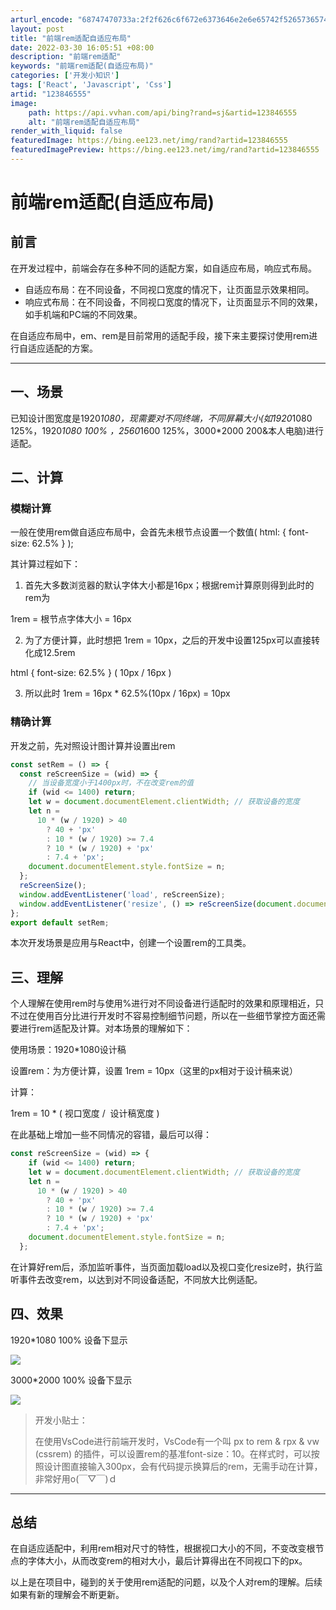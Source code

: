 ```yaml
---
arturl_encode: "68747470733a:2f2f626c6f672e6373646e2e6e65742f52657365745f58632f:61727469636c652f64657461696c732f313233383436353535"
layout: post
title: "前端rem适配自适应布局"
date: 2022-03-30 16:05:51 +08:00
description: "前端rem适配"
keywords: "前端rem适配(自适应布局)"
categories: ['开发小知识']
tags: ['React', 'Javascript', 'Css']
artid: "123846555"
image:
    path: https://api.vvhan.com/api/bing?rand=sj&artid=123846555
    alt: "前端rem适配自适应布局"
render_with_liquid: false
featuredImage: https://bing.ee123.net/img/rand?artid=123846555
featuredImagePreview: https://bing.ee123.net/img/rand?artid=123846555
---
```


# 前端rem适配(自适应布局)

## **前言**

在开发过程中，前端会存在多种不同的适配方案，如自适应布局，响应式布局。

* 自适应布局：在不同设备，不同视口宽度的情况下，让页面显示效果相同。
* 响应式布局：在不同设备，不同视口宽度的情况下，让页面显示不同的效果，如手机端和PC端的不同效果。

在自适应布局中，em、rem是目前常用的适配手段，接下来主要探讨使用rem进行自适应适配的方案。

---

## **一、场景**

已知设计图宽度是1920*1080，现需要对不同终端，不同屏幕大小(如1920*1080 125%，1920*1080 100% ，2560*1600 125%，3000*2000 200&本人电脑)进行适配。

## 二、计算

### 模糊计算

一般在使用rem做自适应布局中，会首先未根节点设置一个数值( html: { font-size: 62.5% } );

其计算过程如下：

1. 首先大多数浏览器的默认字体大小都是16px；根据rem计算原则得到此时的rem为

1rem = 根节点字体大小 = 16px

2. 为了方便计算，此时想把 1rem = 10px，之后的开发中设置125px可以直接转化成12.5rem

html { font-size: 62.5% } ( 10px / 16px )

3. 所以此时 1rem = 16px * 62.5%(10px / 16px) = 10px

### 精确计算

开发之前，先对照设计图计算并设置出rem

```javascript
const setRem = () => {
  const reScreenSize = (wid) => {
    // 当设备宽度小于1400px时，不在改变rem的值
    if (wid <= 1400) return;
    let w = document.documentElement.clientWidth; // 获取设备的宽度
    let n =
      10 * (w / 1920) > 40
        ? 40 + 'px'
        : 10 * (w / 1920) >= 7.4
        ? 10 * (w / 1920) + 'px'
        : 7.4 + 'px';
    document.documentElement.style.fontSize = n;
  };
  reScreenSize();
  window.addEventListener('load', reScreenSize);
  window.addEventListener('resize', () => reScreenSize(document.documentElement.clientWidth));
};
export default setRem;

```

本次开发场景是应用与React中，创建一个设置rem的工具类。

## 三、理解

个人理解在使用rem时与使用%进行对不同设备进行适配时的效果和原理相近，只不过在使用百分比进行开发时不容易控制细节问题，所以在一些细节掌控方面还需要进行rem适配及计算。对本场景的理解如下：

使用场景：1920*1080设计稿

设置rem：为方便计算，设置 1rem = 10px（这里的px相对于设计稿来说）

计算：

1rem = 10 * ( 视口宽度 /  设计稿宽度 )

在此基础上增加一些不同情况的容错，最后可以得：

```javascript
const reScreenSize = (wid) => {
    if (wid <= 1400) return;
    let w = document.documentElement.clientWidth; // 获取设备的宽度
    let n =
      10 * (w / 1920) > 40
        ? 40 + 'px'
        : 10 * (w / 1920) >= 7.4
        ? 10 * (w / 1920) + 'px'
        : 7.4 + 'px';
    document.documentElement.style.fontSize = n;
  };
```

在计算好rem后，添加监听事件，当页面加载load以及视口变化resize时，执行监听事件去改变rem，以达到对不同设备适配，不同放大比例适配。

## 四、效果

1920*1080 100% 设备下显示

![](https://i-blog.csdnimg.cn/blog_migrate/a188a965d7872305ab9cf332ca9a7264.png)

3000*2000 100% 设备下显示

![](https://i-blog.csdnimg.cn/blog_migrate/61a5b70c9e001b26037344622e92810d.png)

> 开发小贴士：
>
> 在使用VsCode进行前端开发时，VsCode有一个叫
> px to rem & rpx & vw (cssrem)
> 的插件，可以设置rem的基准font-size：10。在样式时，可以按照设计图直接输入300px，会有代码提示换算后的rem，无需手动在计算，非常好用o(￣▽￣)ｄ

---

## 总结

在自适应适配中，利用rem相对尺寸的特性，根据视口大小的不同，不变改变根节点的字体大小，从而改变rem的相对大小，最后计算得出在不同视口下的px。

以上是在项目中，碰到的关于使用rem适配的问题，以及个人对rem的理解。后续如果有新的理解会不断更新。